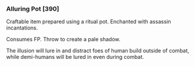 ### Alluring Pot [390]

Craftable item prepared using a ritual pot. Enchanted with assassin incantations.

Consumes FP. Throw to create a pale shadow.

The illusion will lure in and distract foes of human build outside of combat, while demi-humans will be lured in even during combat.